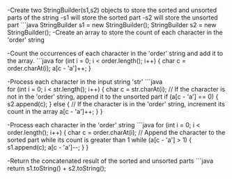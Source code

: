 -Create two StringBuilder(s1,s2) objects to store the sorted and unsorted parts of the string
    -s1 will store the sorted part
    -s2 will store the unsorted part
     ```java
   StringBuilder s1 = new StringBuilder();
   StringBuilder s2 = new StringBuilder();
-Create an array to store the count of each character in the 'order' string

-Count the occurrences of each character in the 'order' string and add it to the array.
    ```java
    for (int i = 0; i < order.length(); i++) {
            char c = order.charAt(i);
            a[c - 'a']++;
    }

-Process each character in the input string 'str'
    ```java  
    for (int i = 0; i < str.length(); i++) {
            char c = str.charAt(i);
            // If the character is not in the 'order' string, append it to the unsorted part
            if (a[c - 'a'] == 0) {
                s2.append(c);
            } else {
                // If the character is in the 'order' string, increment its count in the array
                a[c - 'a']++;
            }
    }

-Process each character in the 'order' string
     ```java
    for (int i = 0; i < order.length(); i++) {
            char c = order.charAt(i);
            // Append the character to the sorted part while its count is greater than 1
            while (a[c - 'a'] > 1) {
                s1.append(c);
                a[c - 'a']--;
            }
     }

-Return the concatenated result of the sorted and unsorted parts
        ```java
        return s1.toString() + s2.toString();